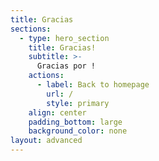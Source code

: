 ```yaml
---
title: Gracias
sections:
  - type: hero_section
    title: Gracias!
    subtitle: >-
      Gracias por !
    actions:
      - label: Back to homepage
        url: /
        style: primary
    align: center
    padding_bottom: large
    background_color: none
layout: advanced
---
```

